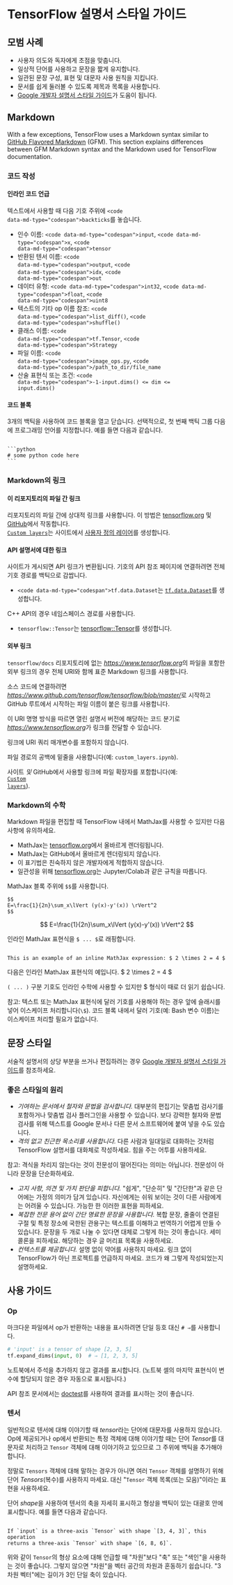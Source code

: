# TensorFlow 설명서 스타일 가이드

## 모범 사례

- 사용자 의도와 독자에게 초점을 맞춥니다.
- 일상적 단어를 사용하고 문장을 짧게 유지합니다.
- 일관된 문장 구성, 표현 및 대문자 사용 원칙을 지킵니다.
- 문서를 쉽게 둘러볼 수 있도록 제목과 목록을 사용합니다.
- [Google 개발자 설명서 스타일 가이드](https://developers.google.com/style/highlights)가 도움이 됩니다.

## Markdown

With a few exceptions, TensorFlow uses a Markdown syntax similar to [GitHub Flavored Markdown](https://guides.github.com/features/mastering-markdown/) (GFM). This section explains differences between GFM Markdown syntax and the Markdown used for TensorFlow documentation.

### 코드 작성

#### 인라인 코드 언급

텍스트에서 사용할 때 다음 기호 주위에 <code>&lt;code data-md-type="codespan"&gt;backticks</code>를 놓습니다.

- 인수 이름: <code>&lt;code data-md-type="codespan"&gt;input</code>, <code>&lt;code data-md-type="codespan"&gt;x</code>, <code>&lt;code data-md-type="codespan"&gt;tensor</code>
- 반환된 텐서 이름: <code>&lt;code data-md-type="codespan"&gt;output</code>, <code>&lt;code data-md-type="codespan"&gt;idx</code>, <code>&lt;code data-md-type="codespan"&gt;out</code>
- 데이터 유형: <code>&lt;code data-md-type="codespan"&gt;int32</code>, <code>&lt;code data-md-type="codespan"&gt;float</code>, <code>&lt;code data-md-type="codespan"&gt;uint8</code>
- 텍스트의 기타 op 이름 참조: <code>&lt;code data-md-type="codespan"&gt;list_diff()</code>, <code>&lt;code data-md-type="codespan"&gt;shuffle()</code>
- 클래스 이름: <code>&lt;code data-md-type="codespan"&gt;tf.Tensor</code>, <code>&lt;code data-md-type="codespan"&gt;Strategy</code>
- 파일 이름: <code>&lt;code data-md-type="codespan"&gt;image_ops.py</code>, <code>&lt;code data-md-type="codespan"&gt;/path_to_dir/file_name</code>
- 산술 표현식 또는 조건: <code>&lt;code data-md-type="codespan"&gt;-1-input.dims() &lt;= dim &lt;= input.dims()</code>

#### 코드 블록

3개의 백틱을 사용하여 코드 블록을 열고 닫습니다. 선택적으로, 첫 번째 백틱 그룹 다음에 프로그래밍 언어를 지정합니다. 예를 들면 다음과 같습니다.

<pre><code>
```python
# some python code here
```</code></pre>

### Markdown의 링크

#### 이 리포지토리의 파일 간 링크

리포지토리의 파일 간에 상대적 링크를 사용합니다. 이 방법은 [tensorflow.org](https://www.tensorflow.org) 및 [GitHub](https://github.com/tensorflow/docs/tree/master/site/en)에서 작동합니다. <br> <code>[Custom layers](../tutorials/eager/custom_layers.ipynb)</code>는 사이트에서 [사용자 정의 레이어](https://www.tensorflow.org/tutorials/eager/custom_layers)를 생성합니다.

#### API 설명서에 대한 링크

사이트가 게시되면 API 링크가 변환됩니다. 기호의 API 참조 페이지에 연결하려면 전체 기호 경로를 백틱으로 감쌉니다.

- <code>&lt;code data-md-type="codespan"&gt;tf.data.Dataset</code>는 [`tf.data.Dataset`](https://www.tensorflow.org/api_docs/python/tf/data/Dataset)를 생성합니다.

C++ API의 경우 네임스페이스 경로를 사용합니다.

- `tensorflow::Tensor`는 [tensorflow::Tensor](https://www.tensorflow.org/api_docs/cc/class/tensorflow/tensor)를 생성합니다.

#### 외부 링크

`tensorflow/docs` 리포지토리에 없는 <var>https://www.tensorflow.org</var>의 파일을 포함한 외부 링크의 경우 전체 URI와 함께 표준 Markdown 링크를 사용합니다.

소스 코드에 연결하려면 <var>https://www.github.com/tensorflow/tensorflow/blob/master/</var>로 시작하고 GitHub 루트에서 시작하는 파일 이름이 붙은 링크를 사용합니다.

이 URI 명명 방식을 따르면 열린 설명서 버전에 해당하는 코드 분기로 <var>https://www.tensorflow.org</var>가 링크를 전달할 수 있습니다.

링크에 URI 쿼리 매개변수를 포함하지 않습니다.

파일 경로의 공백에 밑줄을 사용합니다(예: `custom_layers.ipynb`).

사이트 *및* GitHub에서 사용할 링크에 파일 확장자를 포함합니다(예: <br> <code>[Custom layers](../tutorials/eager/custom_layers.ipynb)</code>).

### Markdown의 수학

Markdown 파일을 편집할 때 TensorFlow 내에서 MathJax를 사용할 수 있지만 다음 사항에 유의하세요.

- MathJax는 [tensorflow.org](https://www.tensorflow.org)에서 올바르게 렌더링됩니다.
- MathJax는 GitHub에서 올바르게 렌더링되지 않습니다.
- 이 표기법은 친숙하지 않은 개발자에게 적합하지 않습니다.
- 일관성을 위해 [tensorflow.org](https://www.tensorflow.org)는 Jupyter/Colab과 같은 규칙을 따릅니다.

MathJax 블록 주위에 <code>$$</code>를 사용합니다.

<pre><code>$$
E=\frac{1}{2n}\sum_x\lVert (y(x)-y'(x)) \rVert^2
$$</code></pre>

$$ E=\frac{1}{2n}\sum_x\lVert (y(x)-y'(x)) \rVert^2 $$

인라인 MathJax 표현식을 <code>$ ... $</code>로 래핑합니다.

<pre><code>
This is an example of an inline MathJax expression: $ 2 \times 2 = 4 $</code></pre>

다음은 인라인 MathJax 표현식의 예입니다. $ 2 \times 2 = 4 $

<code>\( ... \)</code> 구분 기호도 인라인 수학에 사용할 수 있지만 $ 형식이 때로 더 읽기 쉽습니다.

참고: 텍스트 또는 MathJax 표현식에 달러 기호를 사용해야 하는 경우 앞에 슬래시를 넣어 이스케이프 처리합니다(`\$`). 코드 블록 내에서 달러 기호(예: Bash 변수 이름)는 이스케이프 처리할 필요가 없습니다.

## 문장 스타일

서술적 설명서의 상당 부분을 쓰거나 편집하려는 경우 [Google 개발자 설명서 스타일 가이드](https://developers.google.com/style/highlights)를 참조하세요.

### 좋은 스타일의 원리

- *기여하는 문서에서 철자와 문법을 검사합니다.* 대부분의 편집기는 맞춤법 검사기를 포함하거나 맞춤법 검사 플러그인을 사용할 수 있습니다. 보다 강력한 철자와 문법 검사를 위해 텍스트를 Google 문서나 다른 문서 소프트웨어에 붙여 넣을 수도 있습니다.
- *격의 없고 친근한 목소리를 사용합니다.* 다른 사람과 일대일로 대화하는 것처럼 TensorFlow 설명서를 대화체로 작성하세요. 힘을 주는 어투를 사용하세요.

참고: 격식을 차리지 않는다는 것이 전문성이 떨어진다는 의미는 아닙니다. 전문성이 아니라 문장을 단순화하세요.

- *고지 사항, 의견 및 가치 판단을 피합니다.* "쉽게", "단순히" 및 "간단한"과 같은 단어에는 가정의 의미가 담겨 있습니다. 자신에게는 쉬워 보이는 것이 다른 사람에게는 어려울 수 있습니다. 가능한 한 이러한 표현을 피하세요.
- *복잡한 전문 용어 없이 간단 명료한 문장을 사용합니다.* 복합 문장, 줄줄이 연결된 구절 및 특정 장소에 국한된 관용구는 텍스트를 이해하고 번역하기 어렵게 만들 수 있습니다. 문장을 두 개로 나눌 수 있다면 대체로 그렇게 하는 것이 좋습니다. 세미콜론을 피하세요. 해당하는 경우 글 머리표 목록을 사용하세요.
- *컨텍스트를 제공합니다.* 설명 없이 약어를 사용하지 마세요. 링크 없이 TensorFlow가 아닌 프로젝트를 언급하지 마세요. 코드가 왜 그렇게 작성되었는지 설명하세요.

## 사용 가이드

### Op

마크다운 파일에서 op가 반환하는 내용을 표시하려면 단일 등호 대신 `# ⇒`를 사용합니다.

```python
# 'input' is a tensor of shape [2, 3, 5]
tf.expand_dims(input, 0)  # ⇒ [1, 2, 3, 5]
```

노트북에서 주석을 추가하지 않고 결과를 표시합니다. (노트북 셀의 마지막 표현식이 변수에 할당되지 않은 경우 자동으로 표시됩니다.)

API 참조 문서에서는 [doctest](docs_ref.md#doctest)를 사용하여 결과를 표시하는 것이 좋습니다.

### 텐서

일반적으로 텐서에 대해 이야기할 때 *tensor*라는 단어에 대문자를 사용하지 않습니다. Op에 제공되거나 op에서 반환되는 특정 객체에 대해 이야기할 때는 단어 *Tensor*를 대문자로 처리하고 `Tensor` 객체에 대해 이야기하고 있으므로 그 주위에 백틱을 추가해야 합니다.

정말로 `Tensors` 객체에 대해 말하는 경우가 아니면 여러 `Tensor` 객체를 설명하기 위해 단어 *Tensors*(복수)를 사용하지 마세요. 대신 "`Tensor` 객체 목록(또는 모음)"이라는 표현을 사용하세요.

단어 *shape*을 사용하여 텐서의 축을 자세히 표시하고 형상을 백틱이 있는 대괄호 안에 표시합니다. 예를 들면 다음과 같습니다.

<pre><code>
If `input` is a three-axis `Tensor` with shape `[3, 4, 3]`, this operation
returns a three-axis `Tensor` with shape `[6, 8, 6]`.
</code></pre>

위와 같이 `Tensor`의 형상 요소에 대해 언급할 때 "차원"보다 "축" 또는 "색인"을 사용하는 것이 좋습니다. 그렇지 않으면 "차원"을 벡터 공간의 차원과 혼동하기 쉽습니다. "3차원 벡터"에는 길이가 3인 단일 축이 있습니다.
